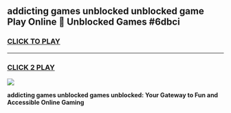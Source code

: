 
## addicting games unblocked unblocked game Play Online 👋 Unblocked Games #6dbci
<h3>
<a href="https://premium.freeplayer.one?title=addicting_games_unblocked&ref=21F">CLICK TO PLAY</a></h3>
<hr>

<h3>
<a href="https://premium.freeplayer.one?title=addicting_games_unblocked&ref=21F">CLICK 2 PLAY</a>
  
</h3>

<a href="https://premium.freeplayer.one?title=addicting_games_unblocked&ref=21F/"><img src="https://clearcache.store/games.png"></a>


**addicting games unblocked games unblocked: Your Gateway to Fun and Accessible Online Gaming**
